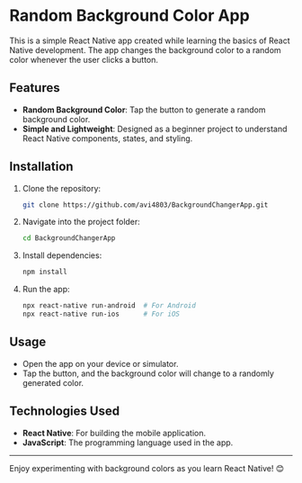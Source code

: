 # Random Background Color App

This is a simple React Native app created while learning the basics of React Native development. The app changes the background color to a random color whenever the user clicks a button.

## Features

- **Random Background Color**: Tap the button to generate a random background color.
- **Simple and Lightweight**: Designed as a beginner project to understand React Native components, states, and styling.

## Installation

1. Clone the repository:

   ```bash
   git clone https://github.com/avi4803/BackgroundChangerApp.git
   ```

2. Navigate into the project folder:

   ```bash
   cd BackgroundChangerApp
   ```

3. Install dependencies:

   ```bash
   npm install
   ```

4. Run the app:

   ```bash
   npx react-native run-android  # For Android
   npx react-native run-ios      # For iOS
   ```

## Usage

- Open the app on your device or simulator.
- Tap the button, and the background color will change to a randomly generated color.

## Technologies Used

- **React Native**: For building the mobile application.
- **JavaScript**: The programming language used in the app.

---

Enjoy experimenting with background colors as you learn React Native! 😊
